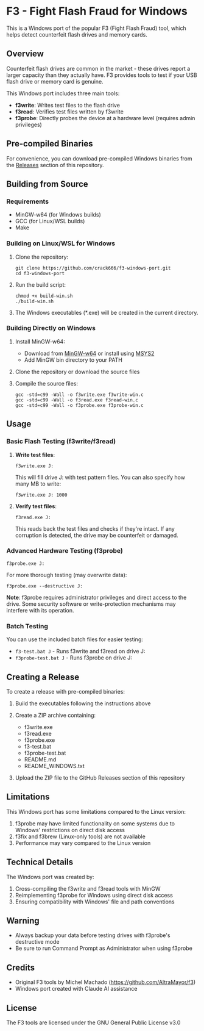 # F3 - Fight Flash Fraud for Windows

This is a Windows port of the popular F3 (Fight Flash Fraud) tool, which helps detect counterfeit flash drives and memory cards.

## Overview

Counterfeit flash drives are common in the market - these drives report a larger capacity than they actually have. F3 provides tools to test if your USB flash drive or memory card is genuine.

This Windows port includes three main tools:

- **f3write**: Writes test files to the flash drive
- **f3read**: Verifies test files written by f3write
- **f3probe**: Directly probes the device at a hardware level (requires admin privileges)

## Pre-compiled Binaries

For convenience, you can download pre-compiled Windows binaries from the [Releases](https://github.com/crack666/f3-windows-port/releases) section of this repository.

## Building from Source

### Requirements

- MinGW-w64 (for Windows builds)
- GCC (for Linux/WSL builds)
- Make

### Building on Linux/WSL for Windows

1. Clone the repository:
   ```
   git clone https://github.com/crack666/f3-windows-port.git
   cd f3-windows-port
   ```

2. Run the build script:
   ```
   chmod +x build-win.sh
   ./build-win.sh
   ```

3. The Windows executables (*.exe) will be created in the current directory.

### Building Directly on Windows

1. Install MinGW-w64:
   - Download from [MinGW-w64](https://www.mingw-w64.org/downloads/) or install using [MSYS2](https://www.msys2.org/)
   - Add MinGW bin directory to your PATH

2. Clone the repository or download the source files

3. Compile the source files:
   ```
   gcc -std=c99 -Wall -o f3write.exe f3write-win.c
   gcc -std=c99 -Wall -o f3read.exe f3read-win.c
   gcc -std=c99 -Wall -o f3probe.exe f3probe-win.c
   ```

## Usage

### Basic Flash Testing (f3write/f3read)

1. **Write test files**:
   ```
   f3write.exe J:
   ```
   This will fill drive J: with test pattern files. You can also specify how many MB to write:
   ```
   f3write.exe J: 1000
   ```
   
2. **Verify test files**:
   ```
   f3read.exe J:
   ```
   This reads back the test files and checks if they're intact. If any corruption is detected, the drive may be counterfeit or damaged.

### Advanced Hardware Testing (f3probe)

```
f3probe.exe J:
```

For more thorough testing (may overwrite data):
```
f3probe.exe --destructive J:
```

**Note**: f3probe requires administrator privileges and direct access to the drive. Some security software or write-protection mechanisms may interfere with its operation.

### Batch Testing

You can use the included batch files for easier testing:
- `f3-test.bat J` - Runs f3write and f3read on drive J:
- `f3probe-test.bat J` - Runs f3probe on drive J:

## Creating a Release

To create a release with pre-compiled binaries:

1. Build the executables following the instructions above
2. Create a ZIP archive containing:
   - f3write.exe
   - f3read.exe
   - f3probe.exe
   - f3-test.bat
   - f3probe-test.bat
   - README.md
   - README_WINDOWS.txt

3. Upload the ZIP file to the GitHub Releases section of this repository

## Limitations

This Windows port has some limitations compared to the Linux version:

1. f3probe may have limited functionality on some systems due to Windows' restrictions on direct disk access
2. f3fix and f3brew (Linux-only tools) are not available
3. Performance may vary compared to the Linux version

## Technical Details

The Windows port was created by:
1. Cross-compiling the f3write and f3read tools with MinGW
2. Reimplementing f3probe for Windows using direct disk access
3. Ensuring compatibility with Windows' file and path conventions

## Warning

- Always backup your data before testing drives with f3probe's destructive mode
- Be sure to run Command Prompt as Administrator when using f3probe

## Credits

- Original F3 tools by Michel Machado (https://github.com/AltraMayor/f3)
- Windows port created with Claude AI assistance

## License

The F3 tools are licensed under the GNU General Public License v3.0
